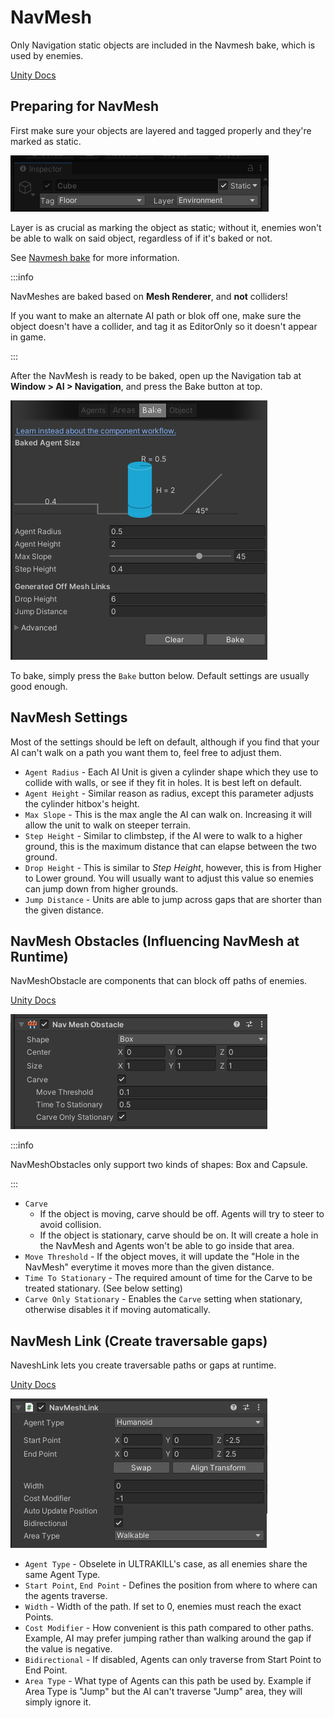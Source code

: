 # NavMesh

Only Navigation static objects are included in the Navmesh bake, which is used by enemies.

[Unity Docs](https://docs.unity3d.com/Manual/nav-BuildingNavMesh.html)

## Preparing for NavMesh
First make sure your objects are layered and tagged properly and they're marked as static.

![navmesh checklist](../_images/navmesh_checklist.png)

Layer is as crucial as marking the object as static; without it, enemies won't be able to walk on said object, regardless of if it's baked or not.

See [Navmesh bake](layers-and-tags) for more information.

:::info

NavMeshes are baked based on **Mesh Renderer**, and **not** colliders!

If you want to make an alternate AI path or blok off one, make sure the object doesn't have a collider, and tag it as EditorOnly so it doesn't appear in game.

:::

After the NavMesh is ready to be baked, open up the Navigation tab at **Window > AI > Navigation**, and press the Bake button at top.

![navmesh bakery](../_images/navmesh_bakery.png)

To bake, simply press the `Bake` button below. Default settings are usually good enough.

## NavMesh Settings

Most of the settings should be left on default, although if you find that your AI can't walk on a path you want them to, feel free to adjust them.

- `Agent Radius` - Each AI Unit is given a cylinder shape which they use to collide with walls, or see if they fit in holes. It is best left on default.
- `Agent Height` - Similar reason as radius, except this parameter adjusts the cylinder hitbox's height.
- `Max Slope` - This is the max angle the AI can walk on. Increasing it will allow the unit to walk on steeper terrain.
- `Step Height` - Similar to climbstep, if the AI were to walk to a higher ground, this is the maximum distance that can elapse between the two ground.
- `Drop Height` - This is similar to *Step Height*, however, this is from Higher to Lower ground. You will usually want to adjust this value so enemies can jump down from higher grounds.
- `Jump Distance` - Units are able to jump across gaps that are shorter than the given distance.

## NavMesh Obstacles (Influencing NavMesh at Runtime)
NavMeshObstacle are components that can block off paths of enemies.

[Unity Docs](https://docs.unity3d.com/Manual/class-NavMeshObstacle.html)

![navmesh obstacle](../_images/navmeshobstacle.png)

:::info

NavMeshObstacles only support two kinds of shapes: Box and Capsule.

:::

- `Carve`
   - If the object is moving, carve should be off. Agents will try to steer to avoid collision.
   - If the object is stationary, carve should be on. It will create a hole in the NavMesh and Agents won't be able to go inside that area.
- `Move Threshold` - If the object moves, it will update the "Hole in the NavMesh" everytime it moves more than the given distance.
- `Time To Stationary` - The required amount of time for the Carve to be treated stationary. (See below setting)
- `Carve Only Stationary` - Enables the `Carve` setting when stationary, otherwise disables it if moving automatically.

## NavMesh Link (Create traversable gaps)
NaveshLink lets you create traversable paths or gaps at runtime.

[Unity Docs](https://docs.unity3d.com/560/Documentation/Manual/class-NavMeshLink.html)

![navmeshlink](../_images/navmeshlink.png)

- `Agent Type` - Obselete in ULTRAKILL's case, as all enemies share the same Agent Type.
- `Start Point`, `End Point` - Defines the position from where to where can the agents traverse.
- `Width` - Width of the path. If set to 0, enemies must reach the exact Points.
- `Cost Modifier` - How convenient is this path compared to other paths. Example, AI may prefer jumping rather than walking around the gap if the value is negative.
- `Bidirectional` - If disabled, Agents can only traverse from Start Point to End Point.
- `Area Type` - What type of Agents can this path be used by. Example if Area Type is "Jump" but the AI can't traverse "Jump" area, they will simply ignore it.